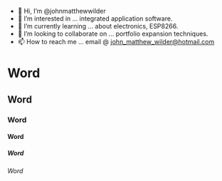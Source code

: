 - 👋 Hi, I’m @johnmatthewwilder
- 👀 I’m interested in ... integrated application software.
- 🌱 I’m currently learning ... about electronics, ESP8266.
- 💞️ I’m looking to collaborate on ... portfolio expansion techniques.
- 📫 How to reach me ... email @ john_matthew_wilder@hotmail.com

<!---
johnmatthewwilder/johnmatthewwilder is a ✨ special ✨ repository because its `README.md` (this file) appears on your GitHub profile.
You can click the Preview link to take a look at your changes.
--->
# Word
## Word
### Word
#### Word
##### Word
###### Word
